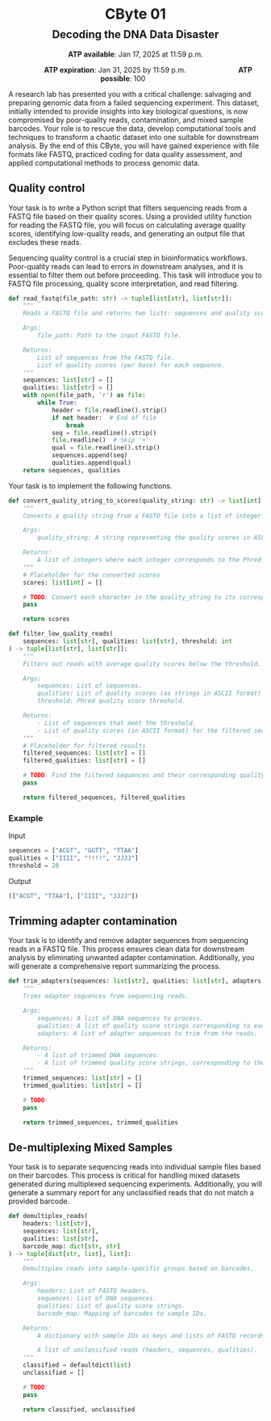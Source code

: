 <h1 style="margin-bottom: 0.4em; text-align: center;">
    <b>CByte</b> 01
</h1>
<h2 style="margin-top: 0.0em; text-align: center;">
    Decoding the DNA Data Disaster
</h2>

<p style="text-align: center;">
    <object hspace="50">
        <strong>ATP available</strong></a>: Jan 17, 2025 at 11:59 p.m.
    </object>
</p>

<p style="text-align: center;">
    <object hspace="50">
        <strong>ATP expiration</strong></a>: Jan 31, 2025 by 11:59 p.m.
    </object>
    <object hspace="50">
        <strong>ATP possible</strong></a>: 100
    </object>
</p>

A research lab has presented you with a critical challenge: salvaging and preparing genomic data from a failed sequencing experiment.
This dataset, initially intended to provide insights into key biological questions, is now compromised by poor-quality reads, contamination, and mixed sample barcodes.
Your role is to rescue the data, develop computational tools and techniques to transform a chaotic dataset into one suitable for downstream analysis.
By the end of this CByte, you will have gained experience with file formats like FASTQ, practiced coding for data quality assessment, and applied computational methods to process genomic data.

## Quality control

Your task is to write a Python script that filters sequencing reads from a FASTQ file based on their quality scores. Using a provided utility function for reading the FASTQ file, you will focus on calculating average quality scores, identifying low-quality reads, and generating an output file that excludes these reads.

Sequencing quality control is a crucial step in bioinformatics workflows.
Poor-quality reads can lead to errors in downstream analyses, and it is essential to filter them out before proceeding.
This task will introduce you to FASTQ file processing, quality score interpretation, and read filtering.

```python
def read_fastq(file_path: str) -> tuple[list[str], list[str]]:
    """
    Reads a FASTQ file and returns two lists: sequences and quality scores.

    Args:
        file_path: Path to the input FASTQ file.

    Returns:
        List of sequences from the FASTQ file.
        List of quality scores (per base) for each sequence.
    """
    sequences: list[str] = []
    qualities: list[str] = []
    with open(file_path, 'r') as file:
        while True:
            header = file.readline().strip()
            if not header:  # End of file
                break
            seq = file.readline().strip()
            file.readline()  # Skip '+'
            qual = file.readline().strip()
            sequences.append(seq)
            qualities.append(qual)
    return sequences, qualities
```

Your task is to implement the following functions.

```python
def convert_quality_string_to_scores(quality_string: str) -> list[int]:
    """
    Converts a quality string from a FASTQ file into a list of integer Phred quality scores.

    Args:
        quality_string: A string representing the quality scores in ASCII format.

    Returns:
        A list of integers where each integer corresponds to the Phred quality score.
    """
    # Placeholder for the converted scores
    scores: list[int] = []

    # TODO: Convert each character in the quality_string to its corresponding Phred quality score.
    pass

    return scores
```

```python
def filter_low_quality_reads(
    sequences: list[str], qualities: list[str], threshold: int
) -> tuple[list[str], list[str]]:
    """
    Filters out reads with average quality scores below the threshold.

    Args:
        sequences: List of sequences.
        qualities: List of quality scores (as strings in ASCII format) for each sequence.
        threshold: Phred quality score threshold.

    Returns:
        - List of sequences that meet the threshold.
        - List of quality scores (in ASCII format) for the filtered sequences.
    """
    # Placeholder for filtered results
    filtered_sequences: list[str] = []
    filtered_qualities: list[str] = []

    # TODO: Find the filtered sequences and their corresponding quality strings.
    pass

    return filtered_sequences, filtered_qualities
```

### Example

Input

```python
sequences = ["ACGT", "GGTT", "TTAA"]
qualities = ["IIII", "!!!!", "JJJJ"]
threshold = 20
```

Output

```python
(["ACGT", "TTAA"], ["IIII", "JJJJ"])
```

## Trimming adapter contamination

Your task is to identify and remove adapter sequences from sequencing reads in a FASTQ file.
This process ensures clean data for downstream analysis by eliminating unwanted adapter contamination.
Additionally, you will generate a comprehensive report summarizing the process.

```python
def trim_adapters(sequences: list[str], qualities: list[str], adapters: list[str]) -> tuple[list[str], list[str]]:
    """
    Trims adapter sequences from sequencing reads.

    Args:
        sequences: A list of DNA sequences to process.
        qualities: A list of quality score strings corresponding to each sequence.
        adapters: A list of adapter sequences to trim from the reads.

    Returns:
        - A list of trimmed DNA sequences.
        - A list of trimmed quality score strings, corresponding to the sequences.
    """
    trimmed_sequences: list[str] = []
    trimmed_qualities: list[str] = []

    # TODO:
    pass

    return trimmed_sequences, trimmed_qualities
```

## De-multiplexing Mixed Samples

Your task is to separate sequencing reads into individual sample files based on their barcodes.
This process is critical for handling mixed datasets generated during multiplexed sequencing experiments.
Additionally, you will generate a summary report for any unclassified reads that do not match a provided barcode.

```python
def demultiplex_reads(
    headers: list[str],
    sequences: list[str],
    qualities: list[str],
    barcode_map: dict[str, str]
) -> tuple[dict[str, list], list]:
    """
    Demultiplex reads into sample-specific groups based on barcodes.

    Args:
        headers: List of FASTQ headers.
        sequences: List of DNA sequences.
        qualities: List of quality score strings.
        barcode_map: Mapping of barcodes to sample IDs.

    Returns:
        A dictionary with sample IDs as keys and lists of FASTQ records as values.

        A list of unclassified reads (headers, sequences, qualities).
    """
    classified = defaultdict(list)
    unclassified = []

    # TODO:
    pass

    return classified, unclassified
```
